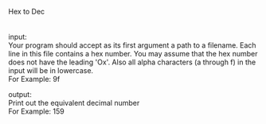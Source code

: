 Hex to Dec
<br />
<br /><br />
input:<br />
Your program should accept as its first argument a path to a filename. Each line in this file contains a hex number. You may assume that the hex number does not have the leading 'Ox'. Also all alpha characters (a through f) in the input will be in lowercase.<br />
For Example: 9f

output:<br />
Print out the equivalent decimal number<br />
For Example: 159

<br />
<br />
